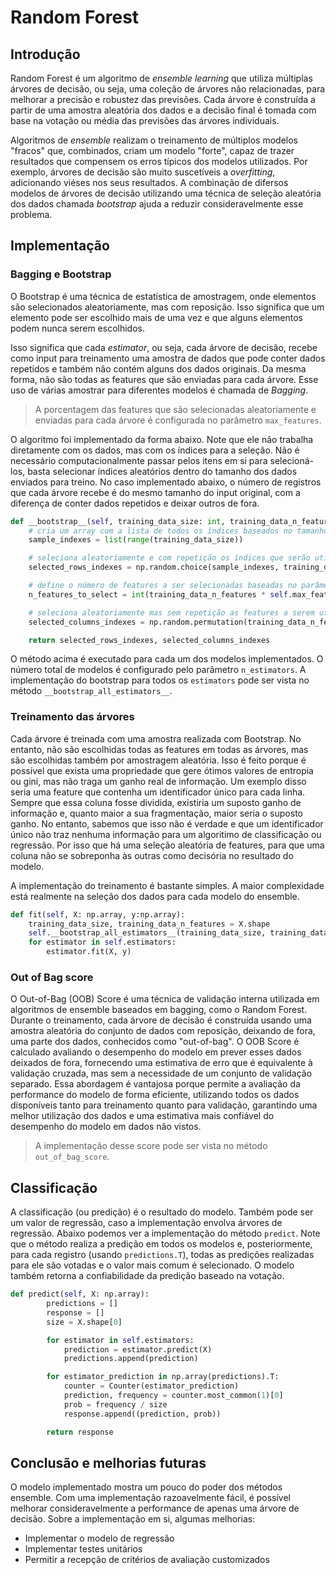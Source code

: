 # Random Forest

## Introdução

Random Forest é um algoritmo de _ensemble learning_ que utiliza múltiplas árvores de decisão, ou seja, uma coleção de árvores não relacionadas, para melhorar a precisão e robustez das previsões. Cada árvore é construída a partir de uma amostra aleatória dos dados e a decisão final é tomada com base na votação ou média das previsões das árvores individuais.

Algoritmos de _ensemble_ realizam o treinamento de múltiplos modelos "fracos" que, combinados, criam um modelo "forte", capaz de trazer resultados que compensem os erros típicos dos modelos utilizados. Por exemplo, árvores de decisão são muito suscetíveis a _overfitting_, adicionando viéses nos seus resultados. A combinação de difersos modelos de árvores de decisão utilizando uma técnica de seleção aleatória dos dados chamada _bootstrap_ ajuda a reduzir consideravelmente esse problema. 

## Implementação

### Bagging e Bootstrap

O Bootstrap é uma técnica de estatística de amostragem, onde elementos são selecionados aleatoriamente, mas com reposição. Isso significa que um elemento pode ser escolhido mais de uma vez e que alguns elementos podem nunca serem escolhidos.

Isso significa que cada _estimator_, ou seja, cada árvore de decisão, recebe como input para treinamento uma amostra de dados que pode conter dados repetidos e também não contém alguns dos dados originais. Da mesma forma, não são todas as features que são enviadas para cada árvore. Esse uso de várias amostrar para diferentes modelos é chamada de _Bagging_.
 
> A porcentagem das features que são selecionadas aleatoriamente e enviadas para cada árvore é configurada no parâmetro `max_features`.

O algoritmo foi implementado da forma abaixo. Note que ele não trabalha diretamente com os dados, mas com os índices para a seleção. Não é necessário computacionalmente passar pelos itens em si para selecioná-los, basta selecionar índices aleatórios dentro do tamanho dos dados enviados para treino. No caso implementado abaixo, o número de registros que cada árvore recebe é do mesmo tamanho do input original, com a diferença de conter dados repetidos e deixar outros de fora.

```python
def __bootstrap__(self, training_data_size: int, training_data_n_features: int):
    # cria um array com a lista de todos os índices baseados no tamanho do dado de treinamento
    sample_indexes = list(range(training_data_size))

    # seleciona aleatoriamente e com repetição os índices que serão utilizados
    selected_rows_indexes = np.random.choice(sample_indexes, training_data_size)

    # define o número de features a ser selecionadas baseadas no parâmetro configurado
    n_features_to_select = int(training_data_n_features * self.max_features)

    # seleciona aleatoriamente mas sem repetição as features a serem utilizadas
    selected_columns_indexes = np.random.permutation(training_data_n_features)[:n_features_to_select]

    return selected_rows_indexes, selected_columns_indexes
```

O método acima é executado para cada um dos modelos implementados. O número total de modelos é configurado pelo parâmetro `n_estimators`. A implementação do bootstrap para todos os `estimators` pode ser vista no método `__bootstrap_all_estimators__`.

### Treinamento das árvores

Cada árvore é treinada com uma amostra realizada com Bootstrap. No entanto, não são escolhidas todas as features em todas as árvores, mas são escolhidas também por amostragem aleatória. Isso é feito porque é possível que exista uma propriedade que gere ótimos valores de entropia ou gini, mas não traga um ganho real de informação. Um exemplo disso seria uma feature que contenha um identificador único para cada linha. Sempre que essa coluna fosse dividida, existiria um suposto ganho de informação e, quanto maior a sua fragmentação, maior seria o suposto ganho. No entanto, sabemos que isso não é verdade e que um identificador único não traz nenhuma informação para um algoritimo de classificação ou regressão. Por isso que há uma seleção aleatória de features, para que uma coluna não se sobreponha às outras como decisória no resultado do modelo.

A implementação do treinamento é bastante simples. A maior complexidade está realmente na seleção dos dados para cada modelo do ensemble.

```python
def fit(self, X: np.array, y:np.array):
    training_data_size, training_data_n_features = X.shape
    self.__bootstrap_all_estimators__(training_data_size, training_data_n_features)
    for estimator in self.estimators:
        estimator.fit(X, y)
```

### Out of Bag score
O Out-of-Bag (OOB) Score é uma técnica de validação interna utilizada em algoritmos de ensemble baseados em bagging, como o Random Forest. Durante o treinamento, cada árvore de decisão é construída usando uma amostra aleatória do conjunto de dados com reposição, deixando de fora, uma parte dos dados, conhecidos como "out-of-bag". O OOB Score é calculado avaliando o desempenho do modelo em prever esses dados deixados de fora, fornecendo uma estimativa de erro que é equivalente à validação cruzada, mas sem a necessidade de um conjunto de validação separado. Essa abordagem é vantajosa porque permite a avaliação da performance do modelo de forma eficiente, utilizando todos os dados disponíveis tanto para treinamento quanto para validação, garantindo uma melhor utilização dos dados e uma estimativa mais confiável do desempenho do modelo em dados não vistos.

> A implementação desse score pode ser vista no método `out_of_bag_score`.

## Classificação

A classificação (ou predição) é o resultado do modelo. Também pode ser um valor de regressão, caso a implementação envolva árvores de regressão. Abaixo podemos ver a implementação do método `predict`. Note que o método realiza a predição em todos os modelos e, posteriormente, para cada registro (usando `predictions.T`), todas as predições realizadas para ele são votadas e o valor mais comum é selecionado. O modelo também retorna a confiabilidade da predição baseado na votação.

```python
def predict(self, X: np.array):
        predictions = []
        response = []
        size = X.shape[0]

        for estimator in self.estimators:
            prediction = estimator.predict(X)
            predictions.append(prediction)

        for estimator_prediction in np.array(predictions).T:
            counter = Counter(estimator_prediction)            
            prediction, frequency = counter.most_common(1)[0]
            prob = frequency / size
            response.append((prediction, prob))

        return response
```

## Conclusão e melhorias futuras

O modelo implementado mostra um pouco do poder dos métodos ensemble. Com uma implementação razoavelmente fácil, é possível melhorar consideravelmente a performance de apenas uma árvore de decisão. Sobre a implementação em si, algumas melhorias:

- Implementar o modelo de regressão
- Implementar testes unitários
- Permitir a recepção de critérios de avaliação customizados